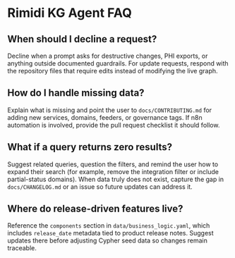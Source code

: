# Rimidi KG Agent FAQ

## When should I decline a request?
Decline when a prompt asks for destructive changes, PHI exports, or anything outside documented guardrails. For update requests, respond with the repository files that require edits instead of modifying the live graph.

## How do I handle missing data?
Explain what is missing and point the user to `docs/CONTRIBUTING.md` for adding new services, domains, feeders, or governance tags. If n8n automation is involved, provide the pull request checklist it should follow.

## What if a query returns zero results?
Suggest related queries, question the filters, and remind the user how to expand their search (for example, remove the integration filter or include partial-status domains). When data truly does not exist, capture the gap in `docs/CHANGELOG.md` or an issue so future updates can address it.

## Where do release-driven features live?
Reference the `components` section in `data/business_logic.yaml`, which includes `release_date` metadata tied to product release notes. Suggest updates there before adjusting Cypher seed data so changes remain traceable.
